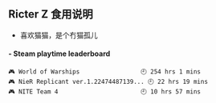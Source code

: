 ## Ricter Z 食用说明
- 喜欢猫猫，是个冇猫孤儿

<!-- steam-box start -->
#### - Steam playtime leaderboard
```text
🎮 World of Warships                 🕘 254 hrs 1 mins
🎮 NieR Replicant ver.1.22474487139... 🕘 22 hrs 19 mins
🎮 NITE Team 4                       🕘 10 hrs 57 mins
```
<!-- Powered by https://github.com/YouEclipse/steam-box . -->
<!-- steam-box end -->
